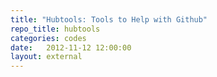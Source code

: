 ```yaml
---
title: "Hubtools: Tools to Help with Github"
repo_title: hubtools
categories: codes
date:   2012-11-12 12:00:00
layout: external
---
```


